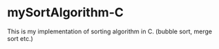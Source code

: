 # mySortAlgorithm-C
This is my implementation of sorting algorithm in C. (bubble sort, merge sort etc.)
